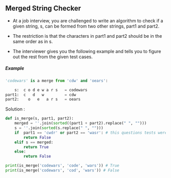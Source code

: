 ## Merged String Checker

- At a job interview, you are challenged to write an algorithm to check if a given string, s, can be formed from two other strings, part1 and part2.

- The restriction is that the characters in part1 and part2 should be in the same order as in s.

- The interviewer gives you the following example and tells you to figure out the rest from the given test cases.

##### Example

```python
'codewars' is a merge from 'cdw' and 'oears':

    s:  c o d e w a r s   = codewars
part1:  c   d   w         = cdw
part2:    o   e   a r s   = oears 
```

Solution :

```python
def is_merge(s, part1, part2):
    merged = ''.join(sorted((part1 + part2).replace(" ", ""))) 
    s = ''.join(sorted(s.replace(" ", ""))) 
    if  part1 == 'cwdr' or part2 == 'wasr': # this questions tests were broken so i use an extra if statement for to pass the tests
        return False
    elif s == merged:
        return True 
    else:
        return False 

print(is_merge('codewars', 'code', 'wars')) # True
print(is_merge('codewars', 'cod', 'wars')) # False 
```
 